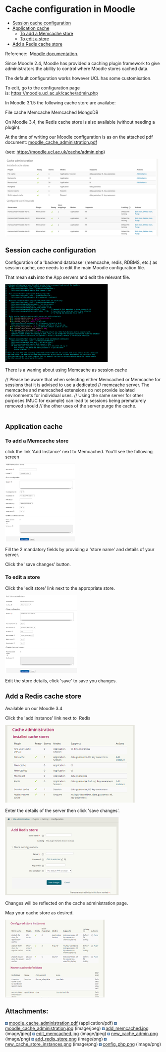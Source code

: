 # Cache configuration in Moodle

-   [Session cache configuration](#CacheconfigurationinMoodle-Sessioncacheconfiguration)
-   [Application cache](#CacheconfigurationinMoodle-Applicationcache)
    -   [To add a Memcache store](#CacheconfigurationinMoodle-ToaddaMemcachestore)
    -   [To edit a store](#CacheconfigurationinMoodle-Toeditastore)
-   [Add a Redis cache store](#CacheconfigurationinMoodle-AddaRediscachestore)

Reference:  M[oodle documentation](https://docs.moodle.org/34/en/Caching).

Since Moodle 2.4, Moodle has provided a caching plugin framework to give administrators the ability to control where Moodle stores cached data.

The default configuration works however UCL has some customisation.

To edit, go to the configuration page is: https://moodle.ucl.ac.uk/cache/admin.php

In Moodle 3.1.5 the following cache store are availabe:

File cache
Memcache
Memcached
MongoDB

On Moodle 3.4, the Redis cache store is also available (without needing a plugin).

At the time of writing our Moodle configuration is as on the attached pdf document: [moodle\_cache\_administration.pdf](attachments/87925985/90179939.pdf)

(see: <https://moodle.ucl.ac.uk/cache/admin.php>)

<img src="attachments/87925985/90179953.jpg" height="250" />

## Session cache configuration

Configuration of a 'backend database' (memcache, redis, RDBMS, etc.) as session cache, one needs to edit the main Moodle configuration file.

That mean **ssh** into the App servers and edit the relevant file.

<img src="attachments/87925985/91029626.png" height="250" />

There is a waning about using Memcache as session cache

// Please be aware that when selecting either Memcached or Memcache for sessions that it is advised to use a dedicated
// memcache server. The memcache and memcached extensions do not provide isolated environments for individual uses.
// Using the same server for other purposes (MUC for example) can lead to sessions being prematurely removed should
// the other uses of the server purge the cache.                                                                                                                                           

## Application cache

### To add a Memcache store

click the link 'Add Instance' next to Memcached. You'll see the following screen

<img src="attachments/87925985/90179955.jpg" height="250" />

Fill the 2 mandatory fields by providing a 'store name' and details of your server.

Click the 'save changes' button.

### To edit a store

Click the 'edit store' link next to the appropriate store.

<img src="attachments/87925985/90179964.jpg" height="250" />

Edit the store details, click 'save' to save you changes.

## Add a Redis cache store

Available on our Moodle 3.4

Click the 'add instance' link next to  Redis

<img src="attachments/87925985/91029623.png" height="250" />

Enter the details of the server then click 'save changes'.

<img src="attachments/87925985/91029624.png" height="250" />

Changes will be reflected on the cache administration page.

Map your cache store as desired.

<img src="attachments/87925985/91029625.png" height="250" />

## Attachments:

<img src="images/icons/bullet_blue.gif" width="8" height="8" /> [moodle\_cache\_administration.pdf](attachments/87925985/90179939.pdf) (application/pdf)
<img src="images/icons/bullet_blue.gif" width="8" height="8" /> [moodle\_cache\_administration.jpg](attachments/87925985/90179953.jpg) (image/jpeg)
<img src="images/icons/bullet_blue.gif" width="8" height="8" /> [add\_memcached.jpg](attachments/87925985/90179955.jpg) (image/jpeg)
<img src="images/icons/bullet_blue.gif" width="8" height="8" /> [edit\_memcached.jpg](attachments/87925985/90179964.jpg) (image/jpeg)
<img src="images/icons/bullet_blue.gif" width="8" height="8" /> [new\_cache\_admin.png](attachments/87925985/91029623.png) (image/png)
<img src="images/icons/bullet_blue.gif" width="8" height="8" /> [add\_redis\_store.png](attachments/87925985/91029624.png) (image/png)
<img src="images/icons/bullet_blue.gif" width="8" height="8" /> [new\_cache\_store\_instances.png](attachments/87925985/91029625.png) (image/png)
<img src="images/icons/bullet_blue.gif" width="8" height="8" /> [config\_php.png](attachments/87925985/91029626.png) (image/png)

